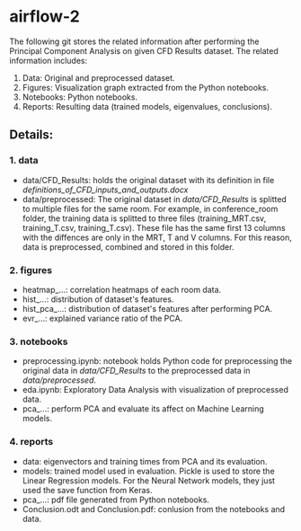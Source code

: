 # airflow-2

The following git stores the related information after performing the Principal Component Analysis on given CFD Results dataset. The related information includes:

1. Data: Original and preprocessed dataset.
2. Figures: Visualization graph extracted from the Python notebooks.
3. Notebooks: Python notebooks.
4. Reports: Resulting data (trained models, eigenvalues, conclusions).

## Details:

### 1. data

- data/CFD_Results: holds the original dataset with its definition in file *definitions_of_CFD_inputs_and_outputs.docx*
- data/preprocessed: The original dataset in *data/CFD_Results* is splitted to multiple files for the same room. For example, in conference_room folder, the training data is splitted to three files (training_MRT.csv, training_T.csv, training_T.csv). These file has the same first 13 columns with the diffences are only in the MRT, T and V columns. For this reason, data is preprocessed, combined and stored in this folder.

### 2. figures

- heatmap_...: correlation heatmaps of each room data.
- hist_...: distribution of dataset's features.
- hist_pca_...: distribution of dataset's features after performing PCA.
- evr_...: explained variance ratio of the PCA.

### 3. notebooks

- preprocessing.ipynb: notebook holds Python code for preprocessing the original data in *data/CFD_Results* to the preprocessed data in *data/preprocessed*.
- eda.ipynb: Exploratory Data Analysis with visualization of preprocessed data.
- pca_...: perform PCA and evaluate its affect on Machine Learning models.

### 4. reports

- data: eigenvectors and training times from PCA and its evaluation.
- models: trained model used in evaluation. Pickle is used to store the Linear Regression models. For the Neural Network models, they just used the save function from Keras.
- pca_...: pdf file generated from Python notebooks.
- Conclusion.odt and Conclusion.pdf: conlusion from the notebooks and data.
